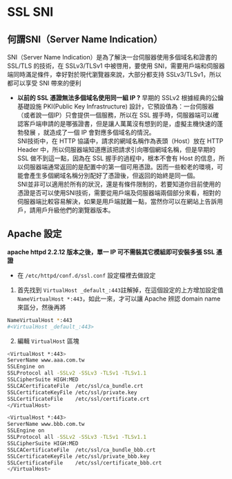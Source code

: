 # SSL SNI 

## 何謂SNI（Server Name Indication）
SNI（Server Name Indication）是為了解決一台伺服器使用多個域名和證書的 SSL/TLS 的技術，在 SSLv3/TLSv1 中被啓用，要使用 SNI，需要用戶端和伺服器端同時滿足條件，幸好對於現代瀏覽器來說，大部分都支持 SSLv3/TLSv1，所以都可以享受 SNI 帶來的便利

- **以前的 SSL 憑證無法多個域名使用同一組 IP ?**
早期的 SSLv2 根據經典的公鑰基礎設施 PKI(Public Key Infrastructure) 設計，它預設值為：一台伺服器（或者說一個IP）只會提供一個服務，所以在 SSL 握手時，伺服器端可以確認客戶端申請的是哪張證書，但是讓人萬萬沒有想到的是，虛擬主機快速的蓬勃發展 ，就造成了一個 IP 會對應多個域名的情況。<br>
SNI技術中，在 HTTP 協議中，請求的網域名稱作為表頭（Host）放在 HTTP Header 中，所以伺服器端知道應該把請求引向哪個網域名稱，但是早期的 SSL 做不到這一點，因為在 SSL 握手的過程中，根本不會有 Host 的信息，所以伺服器端通常返回的是配置中的第一個可用憑證。因而一些較老的環境，可能會產生多個網域名稱分別配好了憑證後，但返回的始終是同一個。<br>
SNI並非可以適用於所有的狀況，還是有條件限制的，若要知道你目前使用的憑證是否可以使用SNI技術，需要從用戶端及伺服器端兩個部分來看，相對的伺服器端比較容易解決，如果是用戶端就難一點，當然你可以在網站上告訴用戶，請用戶升級他們的瀏覽器版本。

## Apache 設定
**apache httpd 2.2.12 版本之後，單一 IP 可不需裝其它模組即可安裝多張 SSL 憑證**

- 在 `/etc/httpd/conf.d/ssl.conf` 設定檔裡去做設定
1. 首先找到 `VirtualHost _default_:443`註解掉，在這個設定的上方增加設定值`NameVirtualHost *:443`，如此一來，才可以讓 Apache 辨認 domain name 來區分，然後再將

```sh
NameVirtualHost *:443
#<VirtualHost _default_:443>
```

2. 編輯 `VirtualHost` 區塊

```sh
<VirtualHost *:443>
ServerName www.aaa.com.tw
SSLEngine on
SSLProtocol all -SSLv2 -SSLv3 -TLSv1 -TLSv1.1
SSLCipherSuite HIGH:MED
SSLCACertificateFile  /etc/ssl/ca_bundle.crt
SSLCertificateKeyFile /etc/ssl/private.key
SSLCertificateFile    /etc/ssl/certificate.crt
</VirtualHost>
```

```sh
<VirtualHost *:443>
ServerName www.bbb.com.tw
SSLEngine on
SSLProtocol all -SSLv2 -SSLv3 -TLSv1 -TLSv1.1
SSLCipherSuite HIGH:MED
SSLCACertificateFile  /etc/ssl/ca_bundle_bbb.crt
SSLCertificateKeyFile /etc/ssl/private_bbb.key
SSLCertificateFile    /etc/ssl/certificate_bbb.crt
</VirtualHost>
```

